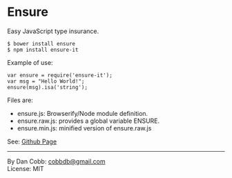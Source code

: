 Ensure
======

Easy JavaScript type insurance.

    $ bower install ensure
    $ npm install ensure-it

Example of use:

    var ensure = require('ensure-it');
    var msg = "Hello World!";
    ensure(msg).isa('string');

Files are:

* ensure.js: Browserify/Node module definition.
* ensure.raw.js: provides a global variable ENSURE.
* ensure.min.js: minified version of ensure.raw.js

See: [Github Page](http://www.github.com/cobbdb/ensure)

---
By Dan Cobb: <cobbdb@gmail.com>  
License: MIT
